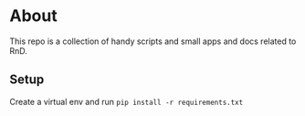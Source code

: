 # About

This repo is a collection of handy scripts and small apps and docs related to RnD.

## Setup

Create a virtual env and run `pip install -r requirements.txt`
